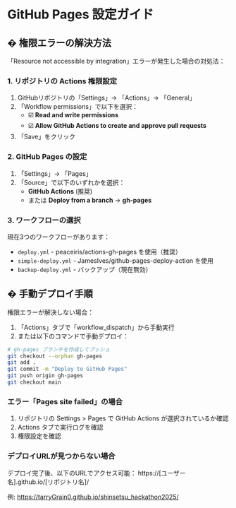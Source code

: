 # GitHub Pages 設定ガイド

## � 権限エラーの解決方法

「Resource not accessible by integration」エラーが発生した場合の対処法：

### 1. リポジトリの Actions 権限設定

1. GitHubリポジトリの「Settings」→ 「Actions」→ 「General」
2. 「Workflow permissions」で以下を選択：
   - ☑️ **Read and write permissions**
   - ☑️ **Allow GitHub Actions to create and approve pull requests**
3. 「Save」をクリック

### 2. GitHub Pages の設定

1. 「Settings」→ 「Pages」
2. 「Source」で以下のいずれかを選択：
   - **GitHub Actions** (推奨)
   - または **Deploy from a branch** → **gh-pages**

### 3. ワークフローの選択

現在3つのワークフローがあります：

- `deploy.yml` - peaceiris/actions-gh-pages を使用（推奨）
- `simple-deploy.yml` - JamesIves/github-pages-deploy-action を使用
- `backup-deploy.yml` - バックアップ（現在無効）

## � 手動デプロイ手順

権限エラーが解決しない場合：

1. 「Actions」タブで「workflow_dispatch」から手動実行
2. または以下のコマンドで手動デプロイ：

```bash
# gh-pages ブランチを作成してプッシュ
git checkout --orphan gh-pages
git add .
git commit -m "Deploy to GitHub Pages"
git push origin gh-pages
git checkout main
```

### エラー「Pages site failed」の場合
1. リポジトリの Settings > Pages で GitHub Actions が選択されているか確認
2. Actions タブで実行ログを確認
3. 権限設定を確認

### デプロイURLが見つからない場合
デプロイ完了後、以下のURLでアクセス可能：
https://[ユーザー名].github.io/[リポジトリ名]/

例: https://tarryGrain0.github.io/shinsetsu_hackathon2025/
